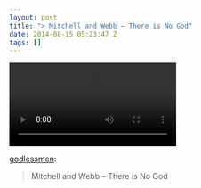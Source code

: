 ```yaml
---
layout: post
title: "> Mitchell and Webb – There is No God"
date: 2014-08-15 05:23:47 Z
tags: []
---
```

<video autoplay="autoplay" controls="controls"><source src="http://www.youtube.com/watch?v=ZCL4dXUtblg&index=16&list=RDi1NfWIaYed8"></video>

[godlessmen](http://godlessmen.tumblr.com/post/94760166660/mitchell-and-webb-there-is-no-god):

> Mitchell and Webb – There is No God
